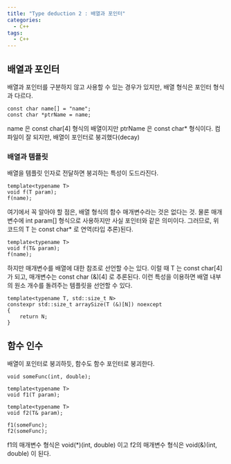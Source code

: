 ```yaml
---
title: "Type deduction 2 : 배열과 포인터"
categories:
  - C++
tags:
  - C++
---
```


## 배열과 포인터
배열과 포인터를 구분하지 않고 사용할 수 있는 경우가 있지만, 배열 형식은 포인터 형식과 다르다.

```
const char name[] = "name";
const char *ptrName = name;
```

name 은 const char[4] 형식의 배열이지만 ptrName 은 const char* 형식이다.
컴파일이 잘 되지만, 배열이 포인터로 붕괴했다(decay)

### 배열과 템플릿
배열을 템플릿 인자로 전달하면 붕괴하는 특성이 도드라진다.

```
template<typename T>
void f(T param);
f(name);
```
여기에서 꼭 알아야 할 점은, 배열 형식의 함수 매개변수라는 것은 없다는 것.
물론 매개변수에 int param[] 형식으로 사용하지만 사실 포인터와 같은 의미이다.
그러므로, 위 코드의 T 는 const char* 로 연역(타입 추론)된다.

```
template<typename T>
void f(T& param);
f(name);
```

하지만 매개변수를 배열에 대한 참조로 선언할 수는 있다.
이럴 때 T 는 const char[4]가 되고, 매개변수는  const char (&)[4] 로 추론된다.
이런 특성을 이용하면 배열 내부의 원소 개수를 돌려주는 템플릿을 선언할 수 있다.

```
template<typename T, std::size_t N>
constexpr std::size_t arraySize(T (&)[N]) noexcept
{
    return N;
}
```

## 함수 인수
배열이 포인터로 붕괴하듯, 함수도 함수 포인터로 붕괴한다.

```
void someFunc(int, double);

template<typename T>
void f1(T param);

template<typename T>
void f2(T& param);

f1(someFunc);
f2(someFunc);
```

f1의 매개변수 형식은 void(*)(int, double) 이고 f2의 매개변수 형식은 void(&)(int, double) 이 된다.
